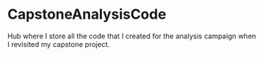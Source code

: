 # CapstoneAnalysisCode
Hub where I store all the code that I created for the analysis campaign when I revisited my capstone project.
